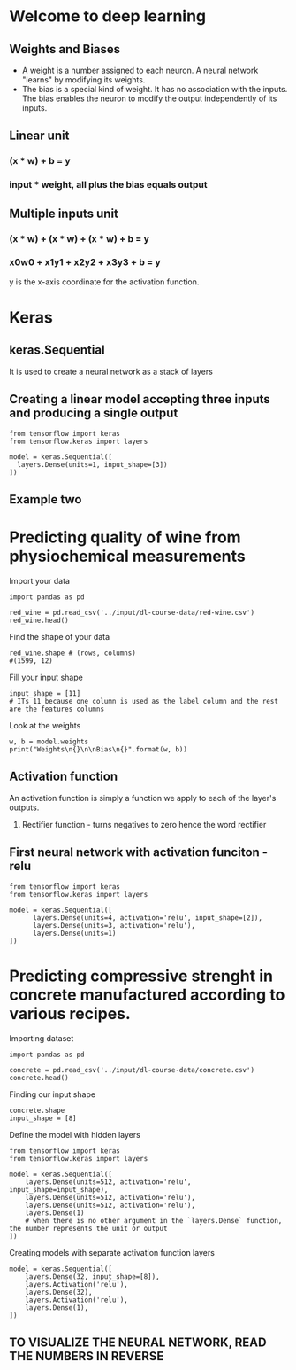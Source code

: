 # Welcome to deep learning

## Weights and Biases
* A weight is a number assigned to each neuron. A neural network "learns" by modifying its weights.
* The bias is a special kind of weight. It has no association with the inputs. The bias enables the neuron to modify the output independently of its inputs.

## Linear unit 
### (x * w) + b = y
### input * weight, all plus the bias equals output


## Multiple inputs unit
### (x * w) + (x * w) + (x * w) + b = y
### x0w0 + x1y1 + x2y2 + x3y3 + b = y

y is the x-axis coordinate for the activation function.

# Keras
## keras.Sequential
It is used to create a neural network as a stack of layers

## Creating a linear model accepting three inputs and producing a single output

```
from tensorflow import keras
from tensorflow.keras import layers

model = keras.Sequential([
  layers.Dense(units=1, input_shape=[3])
])
```

## Example two 
# Predicting quality of wine from physiochemical measurements

Import your data
```
import pandas as pd

red_wine = pd.read_csv('../input/dl-course-data/red-wine.csv')
red_wine.head()
```
Find the shape of your data
```
red_wine.shape # (rows, columns)
#(1599, 12)
```
Fill your input shape
```
input_shape = [11]
# ITs 11 because one column is used as the label column and the rest are the features columns
```

Look at the weights
```
w, b = model.weights
print("Weights\n{}\n\nBias\n{}".format(w, b))
```

## Activation function
An activation function is simply a function we apply to each of the layer's outputs.
1. Rectifier function - turns negatives to zero hence the word rectifier

## First neural network with activation funciton - relu

```
from tensorflow import keras
from tensorflow.keras import layers

model = keras.Sequential([
      layers.Dense(units=4, activation='relu', input_shape=[2]),
      layers.Dense(units=3, activation='relu'),
      layers.Dense(units=1)
])
```

# Predicting compressive strenght in concrete manufactured according to various recipes.
Importing dataset
```
import pandas as pd

concrete = pd.read_csv('../input/dl-course-data/concrete.csv')
concrete.head()
```

Finding our input shape
```
concrete.shape
input_shape = [8]
```

Define the model with hidden layers
```
from tensorflow import keras
from tensorflow.keras import layers

model = keras.Sequential([
    layers.Dense(units=512, activation='relu', input_shape=input_shape),
    layers.Dense(units=512, activation='relu'),
    layers.Dense(units=512, activation='relu'),
    layers.Dense(1)
    # when there is no other argument in the `layers.Dense` function, the number represents the unit or output
])
```

Creating models with separate activation function layers
```
model = keras.Sequential([
    layers.Dense(32, input_shape=[8]),
    layers.Activation('relu'),
    layers.Dense(32),
    layers.Activation('relu'),
    layers.Dense(1),
])
```
## TO VISUALIZE THE NEURAL NETWORK, READ THE NUMBERS IN REVERSE
